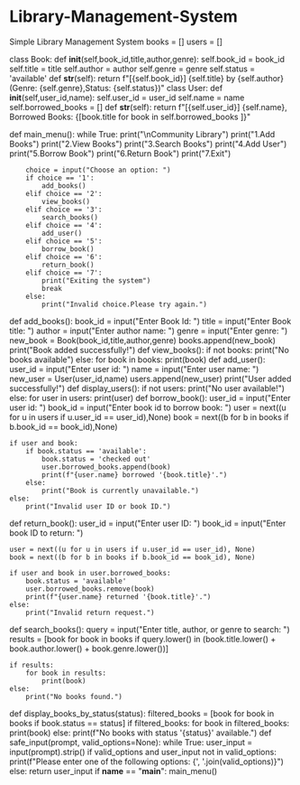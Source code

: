 # Library-Management-System
Simple Library Management System
books = []
users = []

class Book:
    def __init__(self,book_id,title,author,genre):
        self.book_id = book_id
        self.title = title
        self.author = author
        self.genre = genre
        self.status = 'available'
    def __str__(self):
        return f"[{self.book_id}] {self.title} by {self.author} (Genre: {self.genre},Status: {self.status})"
class User:
    def __init__(self,user_id,name):
        self.user_id = user_id
        self.name = name
        self.borrowed_books = []
    def __str__(self):
        return f"[{self.user_id}] {self.name}, Borrowed Books: {[book.title for book in self.borrowed_books ]}"
    
def main_menu():
    while True:
        print("\nCommunity Library")
        print("1.Add Books")
        print("2.View Books")
        print("3.Search Books")
        print("4.Add User")
        print("5.Borrow Book")
        print("6.Return Book")
        print("7.Exit")

        choice = input("Choose an option: ")
        if choice == '1':
            add_books()
        elif choice == '2':
            view_books()
        elif choice == '3':
            search_books()
        elif choice == '4':
            add_user()
        elif choice == '5':
            borrow_book()
        elif choice == '6':
            return_book()
        elif choice == '7':
            print("Exiting the system")
            break
        else:
            print("Invalid choice.Please try again.")
def add_books():
    book_id = input("Enter Book Id: ")
    title = input("Enter Book title: ")
    author = input("Enter author name: ")
    genre = input("Enter genre: ")
    new_book = Book(book_id,title,author,genre)
    books.append(new_book)
    print("Book added successfully!")
def view_books():
    if not books:
        print("No books available")
    else:
        for book in books:
            print(book)
def add_user():
    user_id = input("Enter user id: ")
    name = input("Enter user name: ")
    new_user  = User(user_id,name)
    users.append(new_user)
    print("User added successfully!")
def display_users():
    if not users:
        print("No user available!")
    else:
        for user in users:
            print(user)
def borrow_book():
    user_id = input("Enter user id: ")
    book_id = input("Enter book id to borrow book: ")
    user = next((u for u in users if u.user_id == user_id),None)
    book = next((b for b in books if b.book_id == book_id),None)


    
    if user and book:
        if book.status == 'available':
            book.status = 'checked out'
            user.borrowed_books.append(book)
            print(f"{user.name} borrowed '{book.title}'.")
        else:
            print("Book is currently unavailable.")
    else:
        print("Invalid user ID or book ID.")

def return_book():
    user_id = input("Enter user ID: ")
    book_id = input("Enter book ID to return: ")

    user = next((u for u in users if u.user_id == user_id), None)
    book = next((b for b in books if b.book_id == book_id), None)

    if user and book in user.borrowed_books:
        book.status = 'available'
        user.borrowed_books.remove(book)
        print(f"{user.name} returned '{book.title}'.")
    else:
        print("Invalid return request.")
def search_books():
    query = input("Enter title, author, or genre to search: ")
    results = [book for book in books if query.lower() in (book.title.lower() + book.author.lower() + book.genre.lower())]

    if results:
        for book in results:
            print(book)
    else:
        print("No books found.")
def display_books_by_status(status):
    filtered_books = [book for book in books if book.status == status]
    if filtered_books:
        for book in filtered_books:
            print(book)
    else:
        print(f"No books with status '{status}' available.")
def safe_input(prompt, valid_options=None):
    while True:
        user_input = input(prompt).strip()
        if valid_options and user_input not in valid_options:
            print(f"Please enter one of the following options: {', '.join(valid_options)}")
        else:
            return user_input
if __name__ == "__main__":
    main_menu()





        
        
